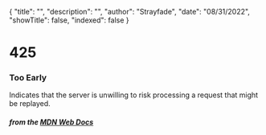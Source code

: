 {
    "title": "",
    "description": "",
    "author": "Strayfade",
    "date": "08/31/2022",
    "showTitle": false,
    "indexed": false
}
# 425
### Too Early

Indicates that the server is unwilling to risk processing a request that might be replayed.

#### *from the [MDN Web Docs](https://developer.mozilla.org/en-US/docs/Web/HTTP/Status)* 
